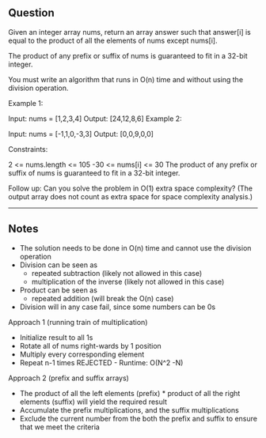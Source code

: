 ## Question

Given an integer array nums, return an array answer such that answer[i] is equal to the product of all the elements of nums except nums[i].

The product of any prefix or suffix of nums is guaranteed to fit in a 32-bit integer.

You must write an algorithm that runs in O(n) time and without using the division operation.

 

Example 1:

Input: nums = [1,2,3,4]
Output: [24,12,8,6]
Example 2:

Input: nums = [-1,1,0,-3,3]
Output: [0,0,9,0,0]
 

Constraints:

2 <= nums.length <= 105
-30 <= nums[i] <= 30
The product of any prefix or suffix of nums is guaranteed to fit in a 32-bit integer.
 

Follow up: Can you solve the problem in O(1) extra space complexity? (The output array does not count as extra space for space complexity analysis.)

---
## Notes
- The solution needs to be done in O(n) time and cannot use the division operation
- Division can be seen as
    - repeated subtraction (likely not allowed in this case)
    - multiplication of the inverse (likely not allowed in this case)
- Product can be seen as 
    - repeated addition (will break the O(n) case)
- Division will in any case fail, since some numbers can be 0s

Approach 1 (running train of multiplication)
- Initialize result to all 1s
- Rotate all of nums right-wards by 1 position
- Multiply every corresponding element
- Repeat n-1 times
REJECTED - Runtime: O(N^2 -N)

Approach 2 (prefix and suffix arrays)
- The product of all the left elements (prefix) * product of all the right elements (suffix) will yield the required result
- Accumulate the prefix multiplications, and the suffix multiplications
- Exclude the current number from the both the prefix and suffix to ensure that we meet the criteria
